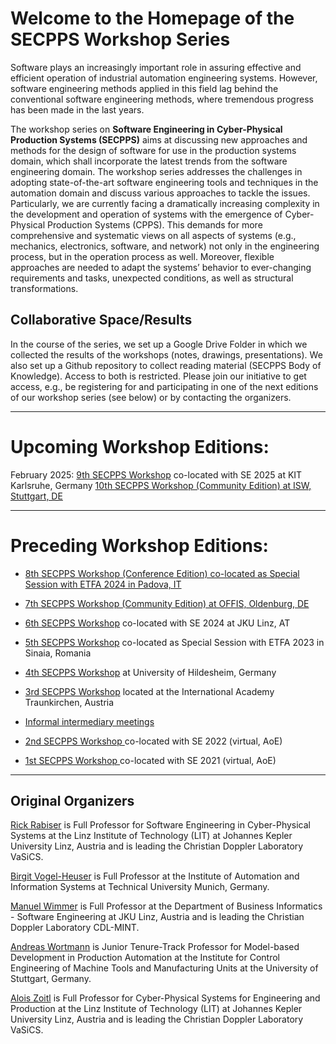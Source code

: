   
# Welcome to the Homepage of the SECPPS Workshop Series

Software plays an increasingly important role in assuring effective and efficient operation of industrial automation engineering systems. However, software engineering methods applied in this field lag behind the conventional software engineering methods, where tremendous progress has been made in the last years.

The workshop series on **Software Engineering in Cyber-Physical Production Systems (SECPPS)** aims at discussing new approaches and methods for the design of software for use in the production systems domain, which shall incorporate the latest trends from the software engineering domain. 
The workshop series addresses the challenges in adopting state-of-the-art software engineering tools and techniques in the automation domain and discuss various approaches to tackle the issues. Particularly, we are currently facing a dramatically increasing complexity in the development and operation of systems with the emergence of Cyber-Physical Production Systems (CPPS). This demands for more comprehensive and systematic views on all aspects of systems (e.g., mechanics, electronics, software, and network) not only in the engineering process, but in the operation process as well. Moreover, flexible approaches are needed to adapt the systems’ behavior to ever-changing requirements and tasks, unexpected conditions, as well as structural transformations.

## Collaborative Space/Results

In the course of the series, we set up a Google Drive Folder in which we collected the results of the workshops (notes, drawings, presentations). 
We also set up a Github repository to collect reading material (SECPPS Body of Knowledge). Access to both is restricted. 
Please join our initiative to get access, e.g., be registering for and participating in one of the next editions of our workshop series (see below) or by contacting the organizers.

---

# Upcoming Workshop Editions:
February 2025: <a href="./se25">9th SECPPS Workshop</a> co-located with SE 2025 at KIT Karlsruhe, Germany
[10th SECPPS Workshop (Community Edition) at ISW, Stuttgart, DE](./ISW25)
   
--- 

# Preceding Workshop Editions:
  - [8th SECPPS Workshop (Conference Edition) co-located as Special Session with ETFA 2024 in Padova, IT](./etfa24)
  - [7th SECPPS Workshop (Community Edition) at OFFIS, Oldenburg, DE](./oldenburg24)
  - <a href="./se24">6th SECPPS Workshop</a> co-located with SE 2024 at JKU Linz, AT

  - <a href="./etfa23">5th SECPPS Workshop</a> co-located as Special Session with ETFA 2023 in Sinaia, Romania 
  - <a href="./hildesheim23">4th SECPPS Workshop</a> at University of Hildesheim, Germany 
  - <a href="./traunkirchen23">3rd SECPPS Workshop</a> located at the International Academy Traunkirchen, Austria  
  - <a href="./intermediary22"> Informal intermediary meetings</a>
  - <a href="./se22">2nd SECPPS Workshop </a> co-located with SE 2022 (virtual, AoE)
  - <a href="./se21">1st SECPPS Workshop </a> co-located with SE 2021 (virtual, AoE)
  
--- 


## Original Organizers

<a href="https://rickrabiser.github.io/rick/">Rick Rabiser</a> is Full Professor for Software Engineering in Cyber-Physical Systems at the Linz Institute of Technology (LIT) at Johannes Kepler University Linz, Austria and is leading the Christian Doppler Laboratory VaSiCS.

<a href="https://www.mw.tum.de/ais/lehrstuhl/personen/prof-vogel-heuser/">Birgit Vogel-Heuser</a> is Full Professor at the Institute of Automation and Information Systems at Technical University Munich, Germany. 

<a href="https://www.se.jku.at/manuel-wimmer">Manuel Wimmer</a> is Full Professor at the Department of Business Informatics - Software Engineering at JKU Linz, Austria and is leading the Christian Doppler Laboratory CDL-MINT.

<a href="https://www.isw.uni-stuttgart.de/institut/team/Wortmann-00002/">Andreas Wortmann</a> is Junior Tenure-Track Professor for Model-based Development in Production Automation at the Institute for Control Engineering of Machine Tools and Manufacturing Units at the University of Stuttgart, Germany. 

<a href="https://www.jku.at/linz-institute-of-technology/forschung/research-labs/cyber-physical-systems-lab/team/univ-prof-di-dr-alois-zoitl/">Alois Zoitl</a> is Full Professor for Cyber-Physical Systems for Engineering and Production at the Linz Institute of Technology (LIT) at Johannes Kepler University Linz, Austria and is leading the Christian Doppler Laboratory VaSiCS.
